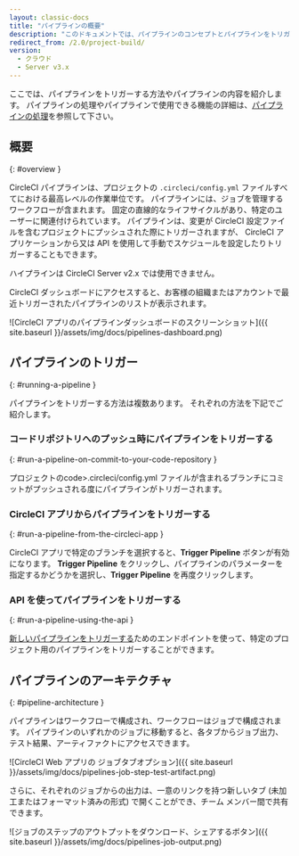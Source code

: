 ```yaml
---
layout: classic-docs
title: "パイプラインの概要"
description: "このドキュメントでは、パイプラインのコンセプトとパイプラインをトリガーする方法およびパイプラインの内容を紹介します。"
redirect_from: /2.0/project-build/
version:
  - クラウド
  - Server v3.x
---
```


ここでは、パイプラインをトリガーする方法やパイプラインの内容を紹介します。 パイプラインの処理やパイプラインで使用できる機能の詳細は、[パイプラインの処理]({{site.baseurl}}/2.0/build-processing)を参照して下さい。

## 概要
{: #overview }

CircleCI パイプラインは、プロジェクトの `.circleci/config.yml` ファイルすべてにおける最高レベルの作業単位です。 パイプラインには、ジョブを管理するワークフローが含まれます。 固定の直線的なライフサイクルがあり、特定のユーザーに関連付けられています。 パイプラインは、変更が CircleCI 設定ファイルを含むプロジェクトにプッシュされた際にトリガーされますが、 CircleCI アプリケーションから又は API を使用して手動でスケジュールを設定したりトリガーすることもできます。

ハイプラインは CircleCI Server v2.x では使用できません。

CircleCI ダッシュボードにアクセスすると、お客様の組織またはアカウントで最近トリガーされたパイプラインのリストが表示されます。

![CircleCI アプリのパイプラインダッシュボードのスクリーンショット]({{ site.baseurl }}/assets/img/docs/pipelines-dashboard.png)

## パイプラインのトリガー
{: #running-a-pipeline }

パイプラインをトリガーする方法は複数あります。 それぞれの方法を下記でご紹介します。

### コードリポジトリへのプッシュ時にパイプラインをトリガーする
{: #run-a-pipeline-on-commit-to-your-code-repository }

プロジェクトのcode>.circleci/config.yml</code> ファイルが含まれるブランチにコミットがプッシュされる度にパイプラインがトリガーされます。

### CircleCI アプリからパイプラインをトリガーする
{: #run-a-pipeline-from-the-circleci-app }

CircleCI アプリで特定のブランチを選択すると、**Trigger Pipeline** ボタンが有効になります。 **Trigger Pipeline** をクリックし、パイプラインのパラメーターを指定するかどうかを選択し、**Trigger Pipeline** を再度クリックします。

### API を使ってパイプラインをトリガーする
{: #run-a-pipeline-using-the-api }

[新しいパイプラインをトリガーする]({{site.baseurl}}/api/v2/#operation/triggerPipeline)ためのエンドポイントを使って、特定のプロジェクト用のパイプラインをトリガーすることができます。


<!---
### Scheduling a pipeline
{: #scheduling-a-pipeline }

TBC
--->

## パイプラインのアーキテクチャ
{: #pipeline-architecture }

パイプラインはワークフローで構成され、ワークフローはジョブで構成されます。 パイプラインのいずれかのジョブに移動すると、各タブからジョブ出力、テスト結果、アーティファクトにアクセスできます。

![CircleCI Web アプリの ジョブタブオプション]({{ site.baseurl }}/assets/img/docs/pipelines-job-step-test-artifact.png)

さらに、それぞれのジョブからの出力は、一意のリンクを持つ新しいタブ (未加工またはフォーマット済みの形式) で開くことができ、チーム メンバー間で共有できます。

![ジョブのステップのアウトプットをダウンロード、シェアするボタン]({{ site.baseurl }}/assets/img/docs/pipelines-job-output.png)
